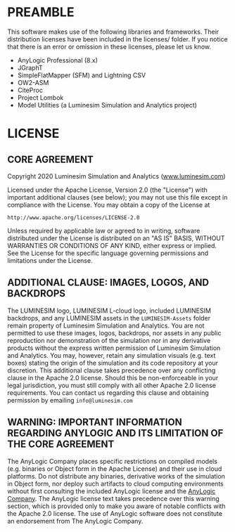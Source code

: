 # PREAMBLE
This software makes use of the following libraries and frameworks. Their distribution licenses have been included in the licenses/ folder. If you notice that there is an error or omission in these licenses, please let us know.

* AnyLogic Professional (8.x)
* JGraphT
* SimpleFlatMapper (SFM) and Lightning CSV
* OW2-ASM
* CiteProc
* Project Lombok
* Model Utilities (a Luminesim Simulation and Analytics project)

# LICENSE

## CORE AGREEMENT
Copyright 2020 Luminesim Simulation and Analytics (www.luminesim.com)

Licensed under the Apache License, Version 2.0 (the "License") with important additional clauses (see below);
you may not use this file except in compliance with the License.
You may obtain a copy of the License at

    http://www.apache.org/licenses/LICENSE-2.0

Unless required by applicable law or agreed to in writing, software
distributed under the License is distributed on an "AS IS" BASIS,
WITHOUT WARRANTIES OR CONDITIONS OF ANY KIND, either express or implied.
See the License for the specific language governing permissions and
limitations under the License.

## ADDITIONAL CLAUSE: IMAGES, LOGOS, AND BACKDROPS
The LUMINESIM logo, LUMINESIM L-cloud logo, included LUMINESIM backdrops, and any LUMINESIM assets in the `LUMINESIM-Assets` folder remain property of Luminesim Simulation and Analytics. You are not permitted to use these images, logos, backdrops, nor assets in any public reproduction nor demonstration of the simulation nor in any derivative products without the express written permission of Luminesim Simulation and Analytics. You may, however, retain any simulation visuals (e.g. text boxes) stating the origin of the simulation and its code repository at your discretion. This additional clause takes precedence over any conflicting clause in the Apache 2.0 license. Should this be non-enforceable in your legal jurisdiction, you must still comply with all other Apache 2.0 license requirements. You can contact us regarding this clause and obtaining permission by emailing `info@luminesim.com`

## WARNING: IMPORTANT INFORMATION REGARDING ANYLOGIC AND ITS LIMITATION OF THE CORE AGREEMENT
The AnyLogic Company places specific restrictions on compiled models (e.g. binaries or Object form in the Apache License) and their use in cloud platforms. Do not distribute any binaries, derivative works of the simulation in Object form, nor deploy such artifacts to cloud computing environments without first consulting the included AnyLogic license and the [AnyLogic Company](https://www.anylogic.com/). The AnyLogic license text takes precedence over this warning section, which is provided only to make you aware of notable conflicts with the Apache 2.0 license. The use of AnyLogic software does not constitute an endorsement from The AnyLogic Company. 